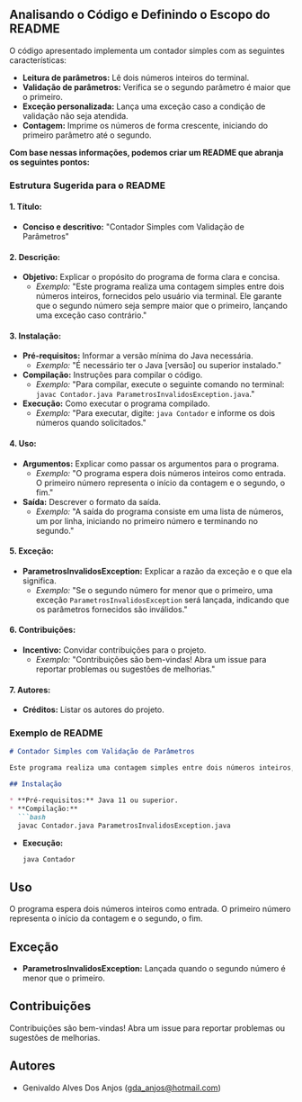 
## Analisando o Código e Definindo o Escopo do README

O código apresentado implementa um contador simples com as seguintes características:

* **Leitura de parâmetros:** Lê dois números inteiros do terminal.
* **Validação de parâmetros:** Verifica se o segundo parâmetro é maior que o primeiro.
* **Exceção personalizada:** Lança uma exceção caso a condição de validação não seja atendida.
* **Contagem:** Imprime os números de forma crescente, iniciando do primeiro parâmetro até o segundo.

**Com base nessas informações, podemos criar um README que abranja os seguintes pontos:**

### Estrutura Sugerida para o README

#### 1. **Título:**
* **Conciso e descritivo:** "Contador Simples com Validação de Parâmetros"

#### 2. **Descrição:**
* **Objetivo:** Explicar o propósito do programa de forma clara e concisa.
    * *Exemplo:* "Este programa realiza uma contagem simples entre dois números inteiros, fornecidos pelo usuário via terminal. Ele garante que o segundo número seja sempre maior que o primeiro, lançando uma exceção caso contrário."

#### 3. **Instalação:**
* **Pré-requisitos:** Informar a versão mínima do Java necessária.
    * *Exemplo:* "É necessário ter o Java [versão] ou superior instalado."
* **Compilação:** Instruções para compilar o código.
    * *Exemplo:* "Para compilar, execute o seguinte comando no terminal: `javac Contador.java ParametrosInvalidosException.java`."
* **Execução:** Como executar o programa compilado.
    * *Exemplo:* "Para executar, digite: `java Contador` e informe os dois números quando solicitados."

#### 4. **Uso:**
* **Argumentos:** Explicar como passar os argumentos para o programa.
    * *Exemplo:* "O programa espera dois números inteiros como entrada. O primeiro número representa o início da contagem e o segundo, o fim."
* **Saída:** Descrever o formato da saída.
    * *Exemplo:* "A saída do programa consiste em uma lista de números, um por linha, iniciando no primeiro número e terminando no segundo."

#### 5. **Exceção:**
* **ParametrosInvalidosException:** Explicar a razão da exceção e o que ela significa.
    * *Exemplo:* "Se o segundo número for menor que o primeiro, uma exceção `ParametrosInvalidosException` será lançada, indicando que os parâmetros fornecidos são inválidos."

#### 6. **Contribuições:**
* **Incentivo:** Convidar contribuições para o projeto.
    * *Exemplo:* "Contribuições são bem-vindas! Abra um issue para reportar problemas ou sugestões de melhorias."

#### 7. **Autores:**
* **Créditos:** Listar os autores do projeto.

### Exemplo de README

```markdown
# Contador Simples com Validação de Parâmetros

Este programa realiza uma contagem simples entre dois números inteiros, fornecidos pelo usuário via terminal. Ele garante que o segundo número seja sempre maior que o primeiro, lançando uma exceção caso contrário.

## Instalação

* **Pré-requisitos:** Java 11 ou superior.
* **Compilação:**
  ```bash
  javac Contador.java ParametrosInvalidosException.java
  ```
* **Execução:**
  ```bash
  java Contador
  ```

## Uso
O programa espera dois números inteiros como entrada. O primeiro número representa o início da contagem e o segundo, o fim.

## Exceção
* **ParametrosInvalidosException:** Lançada quando o segundo número é menor que o primeiro.

## Contribuições
Contribuições são bem-vindas! Abra um issue para reportar problemas ou sugestões de melhorias.

## Autores
* Genivaldo Alves Dos Anjos (gda_anjos@hotmail.com)
```


